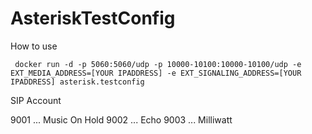 # AsteriskTestConfig

How to use
```
 docker run -d -p 5060:5060/udp -p 10000-10100:10000-10100/udp -e EXT_MEDIA_ADDRESS=[YOUR IPADDRESS] -e EXT_SIGNALING_ADDRESS=[YOUR IPADDRESS] asterisk.testconfig
```



SIP Account

9001 ... Music On Hold
9002 ... Echo
9003 ... Milliwatt


